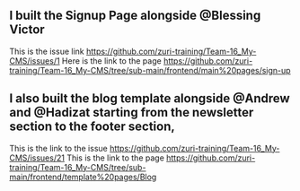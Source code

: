 ## I built the Signup Page alongside @Blessing Victor
This is the issue link https://github.com/zuri-training/Team-16_My-CMS/issues/1
Here is the link to the page https://github.com/zuri-training/Team-16_My-CMS/tree/sub-main/frontend/main%20pages/sign-up

## I also built the blog template alongside @Andrew and @Hadizat starting from the newsletter section to the footer section, 
This is the link to the issue https://github.com/zuri-training/Team-16_My-CMS/issues/21
This is the link to the page https://github.com/zuri-training/Team-16_My-CMS/tree/sub-main/frontend/template%20pages/Blog
